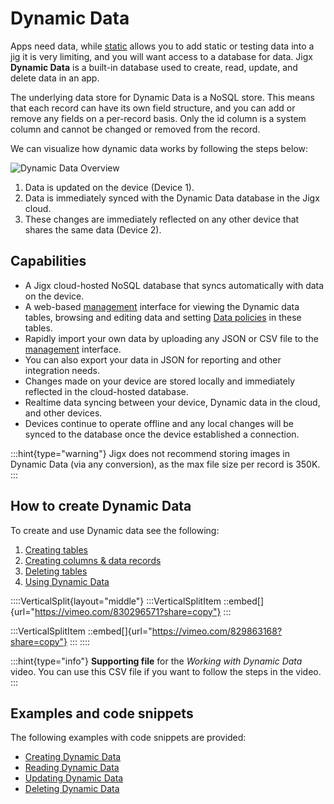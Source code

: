 # Dynamic Data

Apps need data, while [static](https://docs.jigx.com/examples/static) allows you to add static or testing data into a jig it is very limiting, and you will want access to a database for data. Jigx **Dynamic Data** is a built-in database used to create, read, update, and delete data in an app.

The underlying data store for Dynamic Data is a NoSQL store. This means that each record can have its own field structure, and you can add or remove any fields on a per-record basis. Only the id column is a system column and cannot be changed or removed from the record.

We can visualize how dynamic data works by following the steps below:

![Dynamic Data Overview](https://archbee-image-uploads.s3.amazonaws.com/x7vdIDH6-ScTprfmi2XXX/J1iJYwlRVrWs797temueT_dynami.png)

1. Data is updated on the device (Device 1).
2. Data is immediately synced with the Dynamic Data database in the Jigx cloud.
3. These changes are immediately reflected on any other device that shares the same data (Device 2).

## Capabilities

* A Jigx cloud-hosted NoSQL database that syncs automatically with data on the device.
* A web-based [management](https://docs.jigx.com/data) interface for viewing the Dynamic data tables, browsing and editing data and setting [Data policies](../../../../administration/solutions/row-level-security/data-policies.md) in these tables.
* Rapidly import your own data by uploading any JSON or CSV file to the [management](https://docs.jigx.com/data) interface.
* You can also export your data in JSON for reporting and other integration needs.
* Changes made on your device are stored locally and immediately reflected in the cloud-hosted database.
* Realtime data syncing between your device, Dynamic data in the cloud, and other devices.
* Devices continue to operate offline and any local changes will be synced to the database once the device established a connection.

:::hint{type="warning"} Jigx does not recommend storing images in Dynamic Data (via any conversion), as the max file size per record is 350K. :::

## How to create Dynamic Data

To create and use Dynamic data see the following:

1. [Creating tables](creating-tables.md)
2. [Creating columns & data records](creating-columns-_-data-records.md)
3. [Deleting tables](deleting-tables.md)
4. [Using Dynamic Data](using-dynamic-data.md)

::::VerticalSplit{layout="middle"} :::VerticalSplitItem ::embed\[]{url="https://vimeo.com/830296571?share=copy"} :::

:::VerticalSplitItem ::embed\[]{url="https://vimeo.com/829863168?share=copy"} ::: ::::

:::hint{type="info"} **Supporting file** for the _Working with Dynamic Data_ video. You can use this CSV file if you want to follow the steps in the video. :::

## Examples and code snippets

The following examples with code snippets are provided:

* [Creating Dynamic Data](https://docs.jigx.com/examples/creating-dynamic-data)
* [Reading Dynamic Data](https://docs.jigx.com/examples/reading-dynamic-data)
* [Updating Dynamic Data](https://docs.jigx.com/examples/updating-dynamic-data)
* [Deleting Dynamic Data](https://docs.jigx.com/examples/deleting-dynamic-data)
